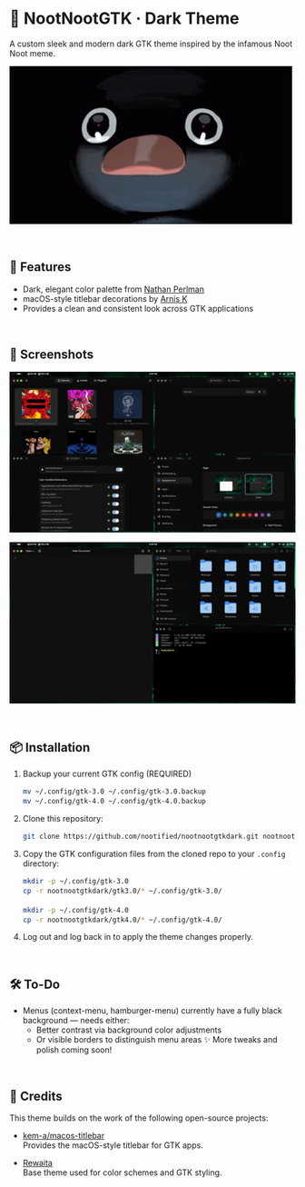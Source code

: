 # 🐧 NootNootGTK · Dark Theme

A custom sleek and modern dark GTK theme inspired by the infamous Noot Noot meme.

![NootNoot Meme](https://github.com/nootified/nootnootgtkdark/blob/main/images/meme.gif)

<br>

## 🎨 Features

- Dark, elegant color palette from [Nathan Perlman](https://github.com/SwordPuffin/Rewaita)
- macOS-style titlebar decorations by [Arnis K](https://github.com/kem-a/macos-titlebar)
- Provides a clean and consistent look across GTK applications

<br>

## 📸 Screenshots

![Preview1](https://github.com/nootified/nootnootgtkdark/blob/main/images/Showcase1.png)

![Preview1](https://github.com/nootified/nootnootgtkdark/blob/main/images/Showcase2.png)

<br>

## 📦 Installation

1. Backup your current GTK config (REQUIRED)
   ```sh
   mv ~/.config/gtk-3.0 ~/.config/gtk-3.0.backup
   mv ~/.config/gtk-4.0 ~/.config/gtk-4.0.backup
   ```
2. Clone this repository:
   ```sh
   git clone https://github.com/nootified/nootnootgtkdark.git nootnootgtkdark
   ```
3. Copy the GTK configuration files from the cloned repo to your `.config` directory:
   ```sh
   mkdir -p ~/.config/gtk-3.0
   cp -r nootnootgtkdark/gtk3.0/* ~/.config/gtk-3.0/

   mkdir -p ~/.config/gtk-4.0
   cp -r nootnootgtkdark/gtk4.0/* ~/.config/gtk-4.0/
   ```
4. Log out and log back in to apply the theme changes properly.

<br>

## 🛠️ To-Do

- Menus (context-menu, hamburger-menu) currently have a fully black background — needs either:
    - Better contrast via background color adjustments
    - Or visible borders to distinguish menu areas
✨ More tweaks and polish coming soon!

<br>

## 🧩 Credits

This theme builds on the work of the following open-source projects:

- [kem-a/macos-titlebar](https://github.com/kem-a/macos-titlebar)  
  Provides the macOS-style titlebar for GTK apps.

- [Rewaita](https://github.com/SwordPuffin/Rewaita)  
  Base theme used for color schemes and GTK styling.
